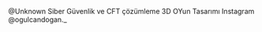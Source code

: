 @Unknown
Siber Güvenlik ve CFT çözümleme
3D OYun Tasarımı
Instagram
@ogulcandogan._

<!---
OgulcanDogann/OgulcanDogann is a ✨ special ✨ repository because its `README.md` (this file) appears on your GitHub profile.
You can click the Preview link to take a look at your changes.
--->
